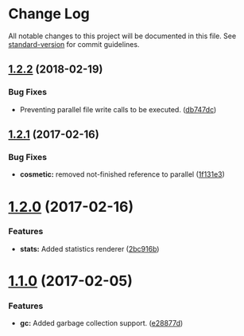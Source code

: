 # Change Log

All notable changes to this project will be documented in this file. See [standard-version](https://github.com/conventional-changelog/standard-version) for commit guidelines.

<a name="1.2.2"></a>
## [1.2.2](https://github.com/martinheidegger/browserify-persist-fs/compare/v1.2.1...v1.2.2) (2018-02-19)


### Bug Fixes

* Preventing parallel file write calls to be executed. ([db747dc](https://github.com/martinheidegger/browserify-persist-fs/commit/db747dc))



<a name="1.2.1"></a>
## [1.2.1](https://github.com/martinheidegger/browserify-persist-fs/compare/v1.2.0...v1.2.1) (2017-02-16)


### Bug Fixes

* **cosmetic:** removed not-finished reference to parallel ([1f131e3](https://github.com/martinheidegger/browserify-persist-fs/commit/1f131e3))



<a name="1.2.0"></a>
# [1.2.0](https://github.com/martinheidegger/browserify-persist-fs/compare/v1.1.0...v1.2.0) (2017-02-16)


### Features

* **stats:** Added statistics renderer ([2bc916b](https://github.com/martinheidegger/browserify-persist-fs/commit/2bc916b))



<a name="1.1.0"></a>
# [1.1.0](https://github.com/martinheidegger/browserify-persist-fs/compare/v1.0.0...v1.1.0) (2017-02-05)


### Features

* **gc:** Added garbage collection support. ([e28877d](https://github.com/martinheidegger/browserify-persist-fs/commit/e28877d))
